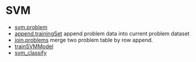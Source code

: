 # SVM



+ [svm.problem](SVM/svm.problem.1) 
+ [append.trainingSet](SVM/append.trainingSet.1) append problem data into current problem dataset
+ [join.problems](SVM/join.problems.1) merge two problem table by row append. 
+ [trainSVMModel](SVM/trainSVMModel.1) 
+ [svm_classify](SVM/svm_classify.1) 
